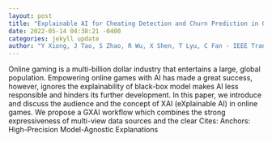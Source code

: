```yaml
--- 
layout: post 
title: "Explainable AI for Cheating Detection and Churn Prediction in Online Games" 
date: 2022-05-14 04:38:21 -0400 
categories: jekyll update 
author: "Y Xiong, J Tao, S Zhao, R Wu, X Shen, T Lyu, C Fan - IEEE Transactions on , 2022" 
--- 
```

Online gaming is a multi-billion dollar industry that entertains a large, global population. Empowering online games with AI has made a great success, however, ignores the explainability of black-box model makes AI less responsible and hinders its further development. In this paper, we introduce and discuss the audience and the concept of XAI (eXplainable AI) in online games. We propose a GXAI workflow which combines the strong expressiveness of multi-view data sources and the clear Cites: Anchors: High-Precision Model-Agnostic Explanations